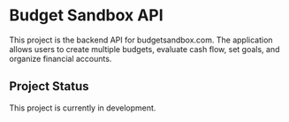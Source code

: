 # Budget Sandbox API

This project is the backend API for budgetsandbox.com. The application allows users to create multiple budgets, evaluate cash flow, set goals, and organize financial accounts.

## Project Status

This project is currently in development.